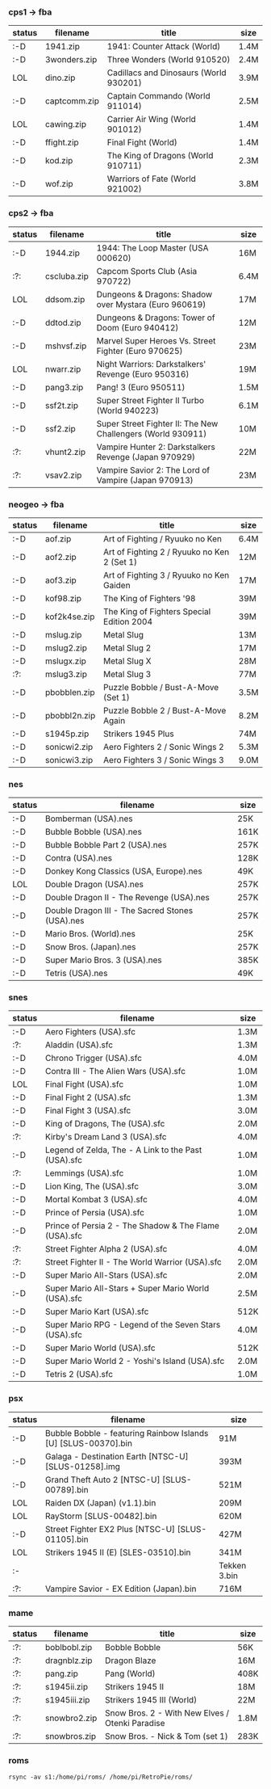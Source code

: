 ### cps1 -> fba
| status | filename | title | size |
| --- | --- | --- | --- |
| :-D | 1941.zip | 1941: Counter Attack (World) |  1.4M |
| :-D | 3wonders.zip | Three Wonders (World 910520) |  2.4M |
| LOL | dino.zip | Cadillacs and Dinosaurs (World 930201) |  3.9M |
| :-D | captcomm.zip | Captain Commando (World 911014) |  2.5M |
| LOL | cawing.zip | Carrier Air Wing (World 901012) |  1.4M |
| :-D | ffight.zip | Final Fight (World) |  1.4M |
| :-D | kod.zip | The King of Dragons (World 910711) |  2.3M |
| :-D | wof.zip | Warriors of Fate (World 921002) |  3.8M |

### cps2 -> fba
| status | filename | title | size |
| --- | --- | --- | --- |
| :-D | 1944.zip | 1944: The Loop Master (USA 000620) |  16M |
| :?: | cscluba.zip | Capcom Sports Club (Asia 970722) |  6.4M |
| LOL | ddsom.zip | Dungeons & Dragons: Shadow over Mystara (Euro 960619) |  17M |
| :-D | ddtod.zip | Dungeons & Dragons: Tower of Doom (Euro 940412) |  12M |
| :-D | mshvsf.zip | Marvel Super Heroes Vs. Street Fighter (Euro 970625) |  23M |
| LOL | nwarr.zip | Night Warriors: Darkstalkers' Revenge (Euro 950316) |  19M |
| :-D | pang3.zip | Pang! 3 (Euro 950511) |  1.5M |
| :-D | ssf2t.zip | Super Street Fighter II Turbo (World 940223) |  6.1M |
| :-D | ssf2.zip | Super Street Fighter II: The New Challengers (World 930911) |  10M |
| :?: | vhunt2.zip | Vampire Hunter 2: Darkstalkers Revenge (Japan 970929) |  22M |
| :?: | vsav2.zip | Vampire Savior 2: The Lord of Vampire (Japan 970913) |  23M |

### neogeo -> fba
| status | filename | title | size |
| --- | --- | --- | --- |
| :-D | aof.zip | Art of Fighting / Ryuuko no Ken |  6.4M |
| :-D | aof2.zip | Art of Fighting 2 / Ryuuko no Ken 2 (Set 1) |  12M |
| :-D | aof3.zip | Art of Fighting 3 / Ryuuko no Ken Gaiden |  17M |
| :-D | kof98.zip  | The King of Fighters '98 |  39M |
| :-D | kof2k4se.zip | The King of Fighters Special Edition 2004 |  39M |
| :-D | mslug.zip  | Metal Slug |  13M |
| :-D | mslug2.zip | Metal Slug 2 |  17M |
| :-D | mslugx.zip | Metal Slug X |  28M |
| :?: | mslug3.zip | Metal Slug 3 |  77M |
| :-D | pbobblen.zip | Puzzle Bobble / Bust-A-Move (Set 1) |  3.5M |
| :-D | pbobbl2n.zip | Puzzle Bobble 2 / Bust-A-Move Again |  8.2M |
| :-D | s1945p.zip | Strikers 1945 Plus |  74M |
| :-D | sonicwi2.zip | Aero Fighters 2 / Sonic Wings 2 |  5.3M |
| :-D | sonicwi3.zip | Aero Fighters 3 / Sonic Wings 3 |  9.0M |

### nes
| status | filename | size |
| --- | --- | --- |
| :-D | Bomberman (USA).nes |  25K |
| :-D | Bubble Bobble (USA).nes |  161K |
| :-D | Bubble Bobble Part 2 (USA).nes |  257K |
| :-D | Contra (USA).nes |  128K |
| :-D | Donkey Kong Classics (USA, Europe).nes |  49K |
| LOL | Double Dragon (USA).nes |  257K |
| :-D | Double Dragon II - The Revenge (USA).nes |  257K |
| :-D | Double Dragon III - The Sacred Stones (USA).nes |  257K |
| :-D | Mario Bros. (World).nes |  25K |
| :-D | Snow Bros. (Japan).nes |  257K |
| :-D | Super Mario Bros. 3 (USA).nes |  385K |
| :-D | Tetris (USA).nes |  49K |

### snes
| status | filename | size |
| --- | --- | --- |
| :-D | Aero Fighters (USA).sfc |  1.3M |
| :?: | Aladdin (USA).sfc |  1.3M |
| :-D | Chrono Trigger (USA).sfc |  4.0M |
| :-D | Contra III - The Alien Wars (USA).sfc |  1.0M |
| LOL | Final Fight (USA).sfc |  1.0M |
| :-D | Final Fight 2 (USA).sfc |  1.3M |
| :-D | Final Fight 3 (USA).sfc |  3.0M |
| :-D | King of Dragons, The (USA).sfc |  2.0M |
| :?: | Kirby's Dream Land 3 (USA).sfc |  4.0M |
| :-D | Legend of Zelda, The - A Link to the Past (USA).sfc |  1.0M |
| :?: | Lemmings (USA).sfc |  1.0M |
| :-D | Lion King, The (USA).sfc |  3.0M |
| :-D | Mortal Kombat 3 (USA).sfc |  4.0M |
| :-D | Prince of Persia (USA).sfc |  1.0M |
| :-D | Prince of Persia 2 - The Shadow & The Flame (USA).sfc |  2.0M |
| :?: | Street Fighter Alpha 2 (USA).sfc |  4.0M |
| :?: | Street Fighter II - The World Warrior (USA).sfc |  2.0M |
| :-D | Super Mario All-Stars (USA).sfc |  2.0M |
| :-D | Super Mario All-Stars + Super Mario World (USA).sfc |  2.5M |
| :-D | Super Mario Kart (USA).sfc |  512K |
| :-D | Super Mario RPG - Legend of the Seven Stars (USA).sfc |  4.0M |
| :-D | Super Mario World (USA).sfc |  512K |
| :-D | Super Mario World 2 - Yoshi's Island (USA).sfc |  2.0M |
| :-D | Tetris 2 (USA).sfc |  1.0M |

### psx
| status | filename | size |
| --- | --- | --- |
| :-D | Bubble Bobble - featuring Rainbow Islands [U] [SLUS-00370].bin |  91M |
| :-D | Galaga - Destination Earth [NTSC-U] [SLUS-01258].img |  393M |
| :-D | Grand Theft Auto 2 [NTSC-U] [SLUS-00789].bin |  521M |
| LOL | Raiden DX (Japan) (v1.1).bin |  209M |
| LOL | RayStorm [SLUS-00482].bin |  620M |
| :-D | Street Fighter EX2 Plus [NTSC-U] [SLUS-01105].bin |  427M |
| LOL | Strikers 1945 II (E) [SLES-03510].bin |  341M |
| :-| | Tekken 3.bin |  657M |
| :?: | Vampire Savior - EX Edition (Japan).bin |  716M |

### mame
| status | filename | title | size |
| --- | --- | --- | --- |
| :?: | boblbobl.zip | Bobble Bobble |  56K |
| :?: | dragnblz.zip | Dragon Blaze |  16M |
| :?: | pang.zip | Pang (World) |  408K |
| :?: | s1945ii.zip | Strikers 1945 II |  18M |
| :?: | s1945iii.zip | Strikers 1945 III (World) |  22M |
| :?: | snowbro2.zip | Snow Bros. 2 - With New Elves / Otenki Paradise |  1.8M |
| :?: | snowbros.zip | Snow Bros. - Nick & Tom (set 1) |  283K |

### roms
```
rsync -av s1:/home/pi/roms/ /home/pi/RetroPie/roms/
```
